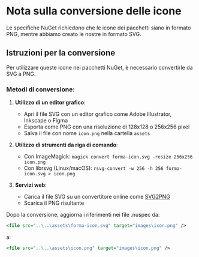 # Nota sulla conversione delle icone

Le specifiche NuGet richiedono che le icone dei pacchetti siano in formato PNG, mentre abbiamo creato le nostre in formato SVG.

## Istruzioni per la conversione

Per utilizzare queste icone nei pacchetti NuGet, è necessario convertirle da SVG a PNG.

### Metodi di conversione:

1. **Utilizzo di un editor grafico**:
   - Apri il file SVG con un editor grafico come Adobe Illustrator, Inkscape o Figma
   - Esporta come PNG con una risoluzione di 128x128 o 256x256 pixel
   - Salva il file con nome `icon.png` nella cartella `assets`

2. **Utilizzo di strumenti da riga di comando**:
   - Con ImageMagick: `magick convert forma-icon.svg -resize 256x256 icon.png`
   - Con librsvg (Linux/macOS): `rsvg-convert -w 256 -h 256 forma-icon.svg > icon.png`

3. **Servizi web**:
   - Carica il file SVG su un convertitore online come [SVG2PNG](https://svgtopng.com/)
   - Scarica il PNG risultante

Dopo la conversione, aggiorna i riferimenti nei file .nuspec da:
```xml
<file src="..\..\assets\forma-icon.svg" target="images\icon.png" />
```

a:
```xml
<file src="..\..\assets\icon.png" target="images\icon.png" />
```
